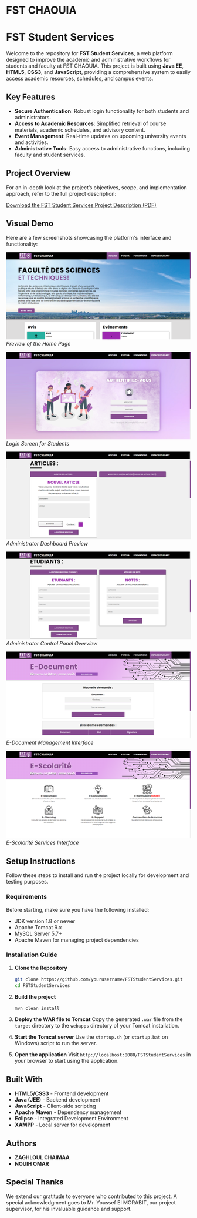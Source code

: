# FST CHAOUIA  
# FST Student Services

Welcome to the repository for **FST Student Services**, a web platform designed to improve the academic and administrative workflows for students and faculty at FST CHAOUIA. This project is built using **Java EE**, **HTML5**, **CSS3**, and **JavaScript**, providing a comprehensive system to easily access academic resources, schedules, and campus events.

## Key Features

- **Secure Authentication**: Robust login functionality for both students and administrators.
- **Access to Academic Resources**: Simplified retrieval of course materials, academic schedules, and advisory content.
- **Event Management**: Real-time updates on upcoming university events and activities.
- **Administrative Tools**: Easy access to administrative functions, including faculty and student services.

## Project Overview

For an in-depth look at the project’s objectives, scope, and implementation approach, refer to the full project description:

[Download the FST Student Services Project Description (PDF)](https://github.com/OmarNouih/FSTStudentServices/blob/main/Description.pdf)

## Visual Demo

Here are a few screenshots showcasing the platform's interface and functionality:

![Home Page](https://github.com/Chaimaa-zaghloul/FSTStudentServices/blob/main/FSTStudentServices/WEB_SITE_IMAGES/3.png)  
*Preview of the Home Page*

![Login Screen](https://github.com/Chaimaa-zaghloul/FSTStudentServices/blob/main/FSTStudentServices/WEB_SITE_IMAGES/4.png)  
*Login Screen for Students*

![Administrator Dashboard](https://github.com/Chaimaa-zaghloul/FSTStudentServices/blob/main/FSTStudentServices/WEB_SITE_IMAGES/1.png)  
*Administrator Dashboard Preview*

![Administrator Control Panel](https://github.com/Chaimaa-zaghloul/FSTStudentServices/blob/main/FSTStudentServices/WEB_SITE_IMAGES/2.png)  
*Administrator Control Panel Overview*

![E-Document Management](https://github.com/Chaimaa-zaghloul/FSTStudentServices/blob/main/FSTStudentServices/WEB_SITE_IMAGES/5.png)  
*E-Document Management Interface*

![E-Scolarité Services](https://github.com/Chaimaa-zaghloul/FSTStudentServices/blob/main/FSTStudentServices/WEB_SITE_IMAGES/6.png)  
*E-Scolarité Services Interface*

## Setup Instructions

Follow these steps to install and run the project locally for development and testing purposes.

### Requirements

Before starting, make sure you have the following installed:

- JDK version 1.8 or newer
- Apache Tomcat 9.x
- MySQL Server 5.7+
- Apache Maven for managing project dependencies

### Installation Guide

1. **Clone the Repository**

   ```bash
   git clone https://github.com/yourusername/FSTStudentServices.git
   cd FSTStudentServices


   ```

2. **Build the project**
   ```bash
   mvn clean install
   ```

3. **Deploy the WAR file to Tomcat**
   Copy the generated `.war` file from the `target` directory to the `webapps` directory of your Tomcat installation.

4. **Start the Tomcat server**
   Use the `startup.sh` (or `startup.bat` on Windows) script to run the server.

5. **Open the application**
   Visit `http://localhost:8080/FSTStudentServices` in your browser to start using the application.

## Built With

- **HTML5/CSS3** - Frontend development
- **Java (JEE)** - Backend development
- **JavaScript** - Client-side scripting
- **Apache Maven** - Dependency management
- **Eclipse** - Integrated Development Environment
- **XAMPP** - Local server for development

## Authors

- **ZAGHLOUL CHAIMAA**
- **NOUIH OMAR**
  

## Special Thanks

We extend our gratitude to everyone who contributed to this project. A special acknowledgment goes to Mr. Youssef El MORABIT, our project supervisor, for his invaluable guidance and support.
